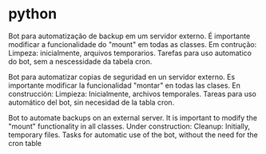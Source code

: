 # python
Bot para automatização de backup em um servidor externo. É importante modificar a funcionalidade do "mount" em todas as classes. 
Em contrução: Limpeza: inicialmente, arquivos temporarios. Tarefas para uso automatico do bot, sem a nescessidade da tabela cron.

Bot para automatizar copias de seguridad en un servidor externo. Es importante modificar la funcionalidad "montar" en todas las clases.
En construcción: Limpieza: Inicialmente, archivos temporales. Tareas para uso automático del bot, sin necesidad de la tabla cron.

Bot to automate backups on an external server. It is important to modify the "mount" functionality in all classes.
Under construction: Cleanup: Initially, temporary files. Tasks for automatic use of the bot, without the need for the cron table
